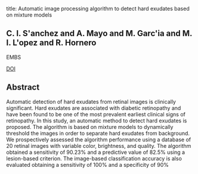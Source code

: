 title: Automatic image processing algorithm to detect hard exudates based on mixture models

## C. I. S'anchez and A. Mayo and M. Garc'ia and M. I. L'opez and R. Hornero
EMBS

<a href="https://doi.org/10.1109/IEMBS.2006.260434">DOI</a>

## Abstract
Automatic detection of hard exudates from retinal images is clinically significant. Hard exudates are associated with diabetic retinopathy and have been found to be one of the most prevalent earliest clinical signs of retinopathy. In this study, an automatic method to detect hard exudates is proposed. The algorithm is based on mixture models to dynamically threshold the images in order to separate hard exudates from background. We prospectively assessed the algorithm performance using a database of 20 retinal images with variable color, brightness, and quality. The algorithm obtained a sensitivity of 90.23% and a predictive value of 82.5% using a lesion-based criterion. The image-based classification accuracy is also evaluated obtaining a sensitivity of 100% and a specificity of 90%

